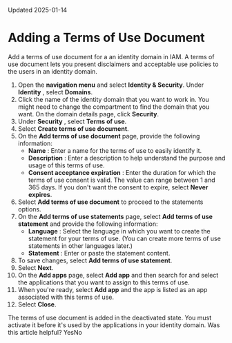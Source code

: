 Updated 2025-01-14
# Adding a Terms of Use Document
Add a terms of use document for a an identity domain in IAM. A terms of use document lets you present disclaimers and acceptable use policies to the users in an identity domain.
  1. Open the **navigation menu** and select **Identity & Security**. Under **Identity** , select **Domains**.
  2. Click the name of the identity domain that you want to work in. You might need to change the compartment to find the domain that you want. On the domain details page, click **Security**.
  3. Under **Security** , select **Terms of use**.
  4. Select **Create terms of use document**.
  5. On the **Add terms of use document** page, provide the following information:
     * **Name** : Enter a name for the terms of use to easily identify it.
     * **Description** : Enter a description to help understand the purpose and usage of this terms of use.
     * **Consent acceptance expiration** : Enter the duration for which the terms of use consent is valid. The value can range between 1 and 365 days. If you don't want the consent to expire, select **Never expires**.
  6. Select **Add terms of use document** to proceed to the statements options.
  7. On the **Add terms of use statements** page, select **Add terms of use statement** and provide the following information:
     * **Language** : Select the language in which you want to create the statement for your terms of use. (You can create more terms of use statements in other languages later.)
     * **Statement** : Enter or paste the statement content.
  8. To save changes, select **Add terms of use statement**.
  9. Select **Next**.
  10. On the **Add apps** page, select **Add app** and then search for and select the applications that you want to assign to this terms of use.
  11. When you're ready, select **Add app** and the app is listed as an app associated with this terms of use.
  12. Select **Close**.

The terms of use document is added in the deactivated state. You must activate it before it's used by the applications in your identity domain.
Was this article helpful?
YesNo

